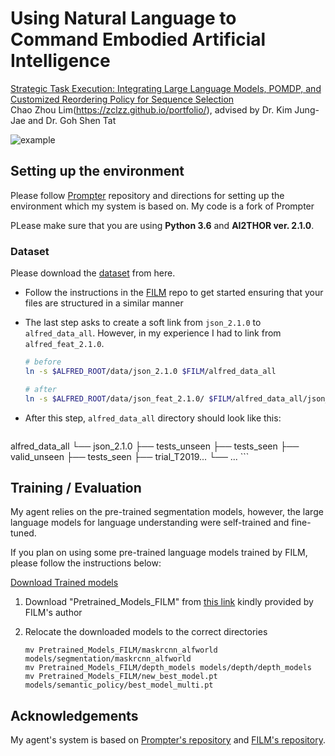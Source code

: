 # Using Natural Language to Command Embodied Artificial Intelligence

[Strategic Task Execution: Integrating Large Language Models, POMDP, and Customized Reordering Policy for Sequence Selection
](https://zclzz.github.io/alfred_blog/)<br />
Chao Zhou Lim(https://zclzz.github.io/portfolio/), advised by Dr. Kim Jung-Jae and Dr. Goh Shen Tat<br />

![example](./miscellaneous/coffee_edited-ezgif.com-optimize.gif)



## Setting up the environment

Please follow [Prompter](https://github.com/hitachi-rd-cv/prompter-alfred) repository and directions for setting up the environment which my system is based on. My code is a fork of Prompter 

PLease make sure that you are using **Python 3.6** and **AI2THOR ver. 2.1.0**.

### Dataset


Please download the [dataset](https://github.com/askforalfred/alfred/tree/master/data) from here.

   - Follow the instructions in the [FILM](https://github.com/soyeonm/FILM) repo to get started ensuring that your files are structured in a similar manner

   - The last step asks to create a soft link from `json_2.1.0` to `alfred_data_all`. However, in my experience I had to link from `alfred_feat_2.1.0`.
     ```bash
     # before
     ln -s $ALFRED_ROOT/data/json_2.1.0 $FILM/alfred_data_all
     
     # after
     ln -s $ALFRED_ROOT/data/json_feat_2.1.0/ $FILM/alfred_data_all/json_2.1.0
     ```
     
   - After this step, `alfred_data_all` directory should look like this:

      ```bash
   alfred_data_all
      └── json_2.1.0
       ├── tests_unseen
          ├── tests_seen
          ├── valid_unseen
          ├── tests_seen
          ├── trial_T2019...
          └── ...
      ```


## Training / Evaluation

My agent relies on the pre-trained segmentation models, however, the large language models for language understanding were self-trained and fine-tuned.

If you plan on using some pre-trained language models trained by FILM, please follow the instructions below:

[Download Trained models](https://github.com/soyeonm/FILM#download-trained-models)

   1. Download "Pretrained_Models_FILM" from [this link](https://drive.google.com/file/d/1mkypSblrc0U3k3kGcuPzVOaY1Rt9Lqpa/view?usp=sharing) kindly provided by FILM's author

   2. Relocate the downloaded models to the correct directories

      ```
      mv Pretrained_Models_FILM/maskrcnn_alfworld models/segmentation/maskrcnn_alfworld
      mv Pretrained_Models_FILM/depth_models models/depth/depth_models
      mv Pretrained_Models_FILM/new_best_model.pt models/semantic_policy/best_model_multi.pt
      ```

## Acknowledgements

My agent's system is based on [Prompter's repository](https://github.com/hitachi-rd-cv/prompter-alfred) and [FILM's repository](https://github.com/soyeonm/FILM).



